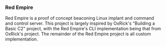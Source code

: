 ### Red Empire
Red Empire is a proof of concept beaconing Linux implant and command and control server. This project is largely inspired by OxRick's "Building a Basic C2" project, with the Red Empire's CLI implementation being that from OxRick's project. The remainder of the Red Empire project is all custom implementation.
